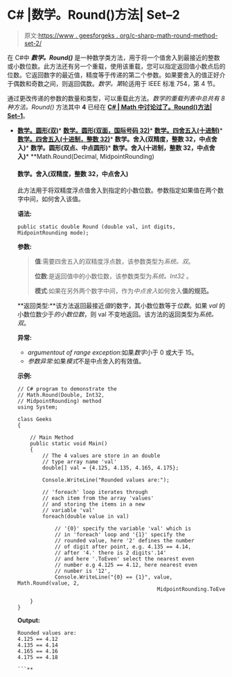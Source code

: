 # C# |数学。Round()方法| Set–2

> 原文:[https://www . geesforgeks . org/c-sharp-math-round-method-set-2/](https://www.geeksforgeeks.org/c-sharp-math-round-method-set-2/)

在 C#中 ***数学。Round()*** 是一种数学类方法，用于将一个值舍入到最接近的整数或小数位数。此方法还有另一个重载，使用该重载，您可以指定返回值小数点后的位数。它返回数字的最近值，精度等于传递的第二个参数。如果要舍入的值正好介于偶数和奇数之间，则返回偶数。*数学。第*轮适用于 IEEE 标准 754，第 4 节。

通过更改传递的参数的数量和类型，可以重载此方法。*数学的重载列表中总共有 8 种方法。Round()* 方法其中 **4** 已经在 **[C# | Math 中讨论过了。Round()方法| Set–1](https://www.geeksforgeeks.org/c-math-round-method-set-1/)**。

*   **[数学。圆形(双)](https://www.geeksforgeeks.org/c-math-round-method-set-1/)***   **[数学。圆形(双面，国际号码 32)](https://www.geeksforgeeks.org/c-math-round-method-set-1/)***   **[数学。四舍五入(十进制)](https://www.geeksforgeeks.org/c-math-round-method-set-1/)***   **[数学。四舍五入(十进制，整数 32)](https://www.geeksforgeeks.org/c-math-round-method-set-1/)***   **数学。舍入(双精度，整数 32，中点舍入)***   **数学。圆形(双点、中点圆形)***   **数学。舍入(十进制，整数 32，中点舍入)***   **Math.Round(Decimal, MidpointRounding)

    #### 数学。舍入(双精度，整数 32，中点舍入)

    此方法用于将双精度浮点值舍入到指定的小数位数。参数指定如果值在两个数字中间，如何舍入该值。

    **语法:**

    ```
    public static double Round (double val, int digits, MidpointRounding mode);

    ```

    **参数:**

    > **值**:需要四舍五入的双精度浮点数，该参数类型为*系统。双*。
    > 
    > **位数**:是返回值中的小数位数，该参数类型为*系统。Int32* 。
    > 
    > **模式**:如果在另外两个数字中间，作为*中点舍入*如何舍入**值的规范。**

    **返回类型:**该方法返回最接近*值*的数字，其小数位数等于*位数*。如果 *val* 的小数位数少于*的小数位数*，则 val 不变地返回。该方法的返回类型为*系统。双*。

    **异常:**

    *   *argumentout of range exception*:如果*数字*小于 0 或大于 15。
    *   *参数异常*:如果*模式*不是中点舍入的有效值。

    **示例:**

    ```
    // C# program to demonstrate the 
    // Math.Round(Double, Int32, 
    // MidpointRounding) method
    using System;

    class Geeks 
    {

        // Main Method
        public static void Main() 
        {
            // The 4 values are store in an double
            // type array name 'val'
            double[] val = {4.125, 4.135, 4.165, 4.175};

            Console.WriteLine("Rounded values are:"); 

            // 'foreach' loop iterates through
            // each item from the array 'values' 
            // and storing the items in a new 
            // variable 'val' 
            foreach(double value in val) 

                // '{0}' specify the variable 'val' which is
                // in 'foreach' loop and '{1}' specify the 
                // rounded value, here '2' defines the number
                // of digit after point, e.g. 4.135 == 4.14,
                // after '4.' there is 2 digits'.14' 
                // and here '.ToEven' select the nearest even
                // number e.g 4.125 == 4.12, here nearest even
                // number is '12',
                Console.WriteLine("{0} == {1}", value, Math.Round(value, 2, 
                                                 MidpointRounding.ToEven));

        }
    }
    ```

    **Output:**

    ```
    Rounded values are:
    4.125 == 4.12
    4.135 == 4.14
    4.165 == 4.16
    4.175 == 4.18

    ```**